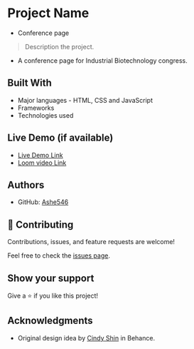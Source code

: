 # Project Name

- Conference page

> Description the project.

- A conference page for Industrial Biotechnology congress.

## Built With

- Major languages - HTML, CSS and JavaScript
- Frameworks
- Technologies used

## Live Demo (if available)

- [Live Demo Link](https://ashe546.github.io/capstone-1/)
- [Loom video Link](https://www.loom.com/share/1cf415878bb74661b624230efa4ca05e)


## Authors

- GitHub: [Ashe546](https://github.com/Ashe546/capstone-1/settings/pages)


## 🤝 Contributing

Contributions, issues, and feature requests are welcome!

Feel free to check the [issues page](../../issues/).

## Show your support

Give a ⭐️ if you like this project!

## Acknowledgments

- Original design idea by [Cindy Shin](https://www.behance.net/gallery/29845175/CC-Global-Summit-2015) in Behance.
